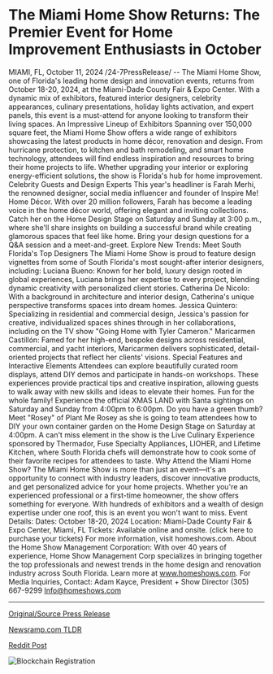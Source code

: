 # The Miami Home Show Returns: The Premier Event for Home Improvement Enthusiasts in October

MIAMI, FL, October 11, 2024 /24-7PressRelease/ -- The Miami Home Show, one of Florida's leading home design and innovation events, returns from October 18-20, 2024, at the Miami-Dade County Fair & Expo Center. With a dynamic mix of exhibitors, featured interior designers, celebrity appearances, culinary presentations, holiday lights activation, and expert panels, this event is a must-attend for anyone looking to transform their living spaces.   An Impressive Lineup of Exhibitors   Spanning over 150,000 square feet, the Miami Home Show offers a wide range of exhibitors showcasing the latest products in home décor, renovation and design. From hurricane protection, to kitchen and bath remodeling, and smart home technology, attendees will find endless inspiration and resources to bring their home projects to life. Whether upgrading your interior or exploring energy-efficient solutions, the show is Florida's hub for home improvement.   Celebrity Guests and Design Experts   This year's headliner is Farah Merhi, the renowned designer, social media influencer and founder of Inspire Me! Home Décor. With over 20 million followers, Farah has become a leading voice in the home décor world, offering elegant and inviting collections.   Catch her on the Home Design Stage on Saturday and Sunday at 3:00 p.m., where she'll share insights on building a successful brand while creating glamorous spaces that feel like home. Bring your design questions for a Q&A session and a meet-and-greet.   Explore New Trends: Meet South Florida's Top Designers   The Miami Home Show is proud to feature design vignettes from some of South Florida's most sought-after interior designers, including:   Luciana Bueno: Known for her bold, luxury design rooted in global experiences, Luciana brings her expertise to every project, blending dynamic creativity with personalized client stories.   Catherina De Nicolo: With a background in architecture and interior design, Catherina's unique perspective transforms spaces into dream homes.   Jessica Quintero: Specializing in residential and commercial design, Jessica's passion for creative, individualized spaces shines through in her collaborations, including on the TV show "Going Home with Tyler Cameron."   Maricarmen Castillón: Famed for her high-end, bespoke designs across residential, commercial, and yacht interiors, Maricarmen delivers sophisticated, detail-oriented projects that reflect her clients' visions.   Special Features and Interactive Elements   Attendees can explore beautifully curated room displays, attend DIY demos and participate in hands-on workshops. These experiences provide practical tips and creative inspiration, allowing guests to walk away with new skills and ideas to elevate their homes.   Fun for the whole family! Experience the official XMAS LAND with Santa sightings on Saturday and Sunday from 4:00pm to 6:00pm. Do you have a green thumb? Meet "Rosey" of Plant Me Rosey as she is going to team attendees how to DIY your own container garden on the Home Design Stage on Saturday at 4:00pm.  A can't miss element in the show is the Live Culinary Experience sponsored by Thermador, Fuse Specialty Appliances, LIOHER, and Lifetime Kitchen, where South Florida chefs will demonstrate how to cook some of their favorite recipes for attendees to taste.   Why Attend the Miami Home Show?   The Miami Home Show is more than just an event—it's an opportunity to connect with industry leaders, discover innovative products, and get personalized advice for your home projects. Whether you're an experienced professional or a first-time homeowner, the show offers something for everyone. With hundreds of exhibitors and a wealth of design expertise under one roof, this is an event you won't want to miss.   Event Details:   Dates: October 18-20, 2024  Location: Miami-Dade County Fair & Expo Center, Miami, FL  Tickets: Available online and onsite. (click here to purchase your tickets)  For more information, visit homeshows.com.  About the Home Show Management Corporation:   With over 40 years of experience, Home Show Management Corp specializes in bringing together the top professionals and newest trends in the home design and renovation industry across South Florida. Learn more at www.homeshows.com.   For Media Inquiries, Contact:   Adam Kayce, President + Show Director  (305) 667-9299  Info@homeshows.com 

---

[Original/Source Press Release](https://www.24-7pressrelease.com/press-release/515171/the-miami-home-show-returns-the-premier-event-for-home-improvement-enthusiasts-in-october)
                    

[Newsramp.com TLDR](https://newsramp.com/curated-news/miami-home-show-transform-your-living-spaces-with-the-latest-in-home-design-and-innovation/c8f0064b140088208171a99f8ae4731b) 

 



[Reddit Post](https://www.reddit.com/r/TravelAndLeisureNews/comments/1g1440f/miami_home_show_transform_your_living_spaces_with/) 



![Blockchain Registration](https://cdn.newsramp.app/24-7PressRelease/qrcode/2410/11/voltCGWB.webp)
